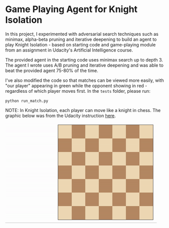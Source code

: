 # Game Playing Agent for Knight Isolation

In this project, I experimented with adversarial search techniques such as minimax, alpha-beta pruning and iterative deepening to build an agent to play Knight Isolation - based on starting code and game-playing module from an assignment in Udacity's Artificial Intelligence course.

The provided agent in the starting code uses minimax search up to depth 3. The agent I wrote uses A/B pruning and iterative deepening and was able to beat the provided agent 75-80% of the time.

I've also modified the code so that matches can be viewed more easily, with "our player" appearing in green while the opponent showing in red - regardless of which player moves first. In the `tests` folder, please run:
```
python run_match.py
```

NOTE: In Knight Isolation, each player can move like a knight in chess. The graphic below was from the Udacity instruction [here](Udacity_instructions.md).

![viz.gif](viz.gif)